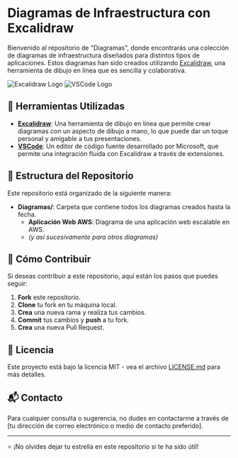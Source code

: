 # Diagramas de Infraestructura con Excalidraw

Bienvenido al repositorio de "Diagramas", donde encontrarás una colección de diagramas de infraestructura diseñados para distintos tipos de aplicaciones. Estos diagramas han sido creados utilizando [Excalidraw](https://excalidraw.com/), una herramienta de dibujo en línea que es sencilla y colaborativa.

![Excalidraw Logo](https://excalidraw.com/favicon.ico) ![VSCode Logo](https://upload.wikimedia.org/wikipedia/commons/9/9a/Visual_Studio_Code_1.35_icon.svg)

## 🎨 Herramientas Utilizadas

- **[Excalidraw](https://excalidraw.com/)**: Una herramienta de dibujo en línea que permite crear diagramas con un aspecto de dibujo a mano, lo que puede dar un toque personal y amigable a tus presentaciones.
- **[VSCode](https://code.visualstudio.com/)**: Un editor de código fuente desarrollado por Microsoft, que permite una integración fluida con Excalidraw a través de extensiones.

## 📂 Estructura del Repositorio

Este repositorio está organizado de la siguiente manera:

- **Diagramas/**: Carpeta que contiene todos los diagramas creados hasta la fecha.
  - **Aplicación Web AWS**: Diagrama de una aplicación web escalable en AWS.
  - *(y así sucesivamente para otros diagramas)*

## 🚀 Cómo Contribuir

Si deseas contribuir a este repositorio, aquí están los pasos que puedes seguir:

1. **Fork** este repositorio.
2. **Clone** tu fork en tu máquina local.
3. **Crea** una nueva rama y realiza tus cambios.
4. **Commit** tus cambios y **push** a tu fork.
5. **Crea** una nueva Pull Request.

## 📖 Licencia

Este proyecto está bajo la licencia MIT - vea el archivo [LICENSE.md](LICENSE.md) para más detalles.

## 📬 Contacto

Para cualquier consulta o sugerencia, no dudes en contactarme a través de [tu dirección de correo electrónico o medio de contacto preferido].

---

⭐ ¡No olvides dejar tu estrella en este repositorio si te ha sido útil!

